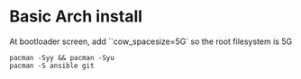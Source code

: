 # Basic Arch install

At bootloader screen, add ``cow_spacesize=5G` so the root filesystem is 5G
```
pacman -Syy && pacman -Syu
pacman -S ansible git
```
